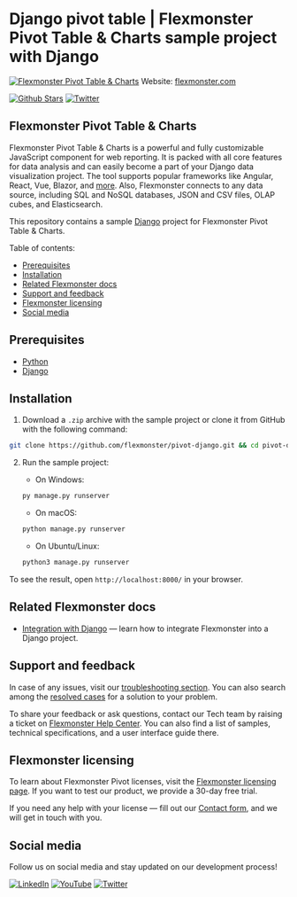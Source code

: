 # Django pivot table | Flexmonster Pivot Table & Charts sample project with Django
[![Flexmonster Pivot Table & Charts](https://cdn.flexmonster.com/readmes/django.webp)](https://www.flexmonster.com?r=sample_djngo)
Website: [flexmonster.com](https://www.flexmonster.com?r=sample_djngo)

[![Github Stars](https://img.shields.io/github/stars/flexmonster?style=social)](https://github.com/flexmonster) [![Twitter](https://img.shields.io/twitter/follow/Flexmonster?style=social)](https://twitter.com/Flexmonster)
 
## Flexmonster Pivot Table & Charts

Flexmonster Pivot Table & Charts is a powerful and fully customizable JavaScript component for web reporting. It is packed with all core features for data analysis and can easily become a part of your Django data visualization project. The tool supports popular frameworks like Angular, React, Vue, Blazor, and [more](https://www.flexmonster.com/doc/available-tutorials-integration?r=sample_djngo). Also, Flexmonster connects to any data source, including SQL and NoSQL databases, JSON and CSV files, OLAP cubes, and Elasticsearch. 

This repository contains a sample [Django](https://www.djangoproject.com/) project for Flexmonster Pivot Table & Charts.

Table of contents:

* [Prerequisites](#prerequisites)
* [Installation](#installation)
* [Related Flexmonster docs](#related-flexmonster-docs)
* [Support and feedback](#support-and-feedback)
* [Flexmonster licensing](#flexmonster-licensing)
* [Social media](#social-media)

## Prerequisites

- [Python](https://www.python.org/downloads/)
- [Django](https://www.djangoproject.com/download/)

## Installation

1. Download a `.zip` archive with the sample project or clone it from GitHub with the following command: 

```bash
git clone https://github.com/flexmonster/pivot-django.git && cd pivot-django
```

2. Run the sample project:

    - On Windows:

    ```bash
    py manage.py runserver
    ```

    - On macOS:

    ```bash
    python manage.py runserver
    ```
    - On Ubuntu/Linux:

    ```bash
    python3 manage.py runserver
    ```

To see the result, open `http://localhost:8000/` in your browser.

## Related Flexmonster docs

- [Integration with Django](https://www.flexmonster.com/doc/integration-with-django/?r=sample_djngo) — learn how to integrate Flexmonster into a Django project.

## Support and feedback

In case of any issues, visit our [troubleshooting section](https://www.flexmonster.com/doc/typical-errors?r=sample_djngo). You can also search among the [resolved cases](https://www.flexmonster.com/technical-support?r=sample_djngo) for a solution to your problem.

To share your feedback or ask questions, contact our Tech team by raising a ticket on [Flexmonster Help Center](https://www.flexmonster.com/help-center?r=sample_djngo). You can also find a list of samples, technical specifications, and a user interface guide there.

## Flexmonster licensing

To learn about Flexmonster Pivot licenses, visit the [Flexmonster licensing page](https://www.flexmonster.com/pivot-table-editions-and-pricing?r=sample_djngo). 
If you want to test our product, we provide a 30-day free trial.

If you need any help with your license — fill out our [Contact form](https://www.flexmonster.com/contact-our-team?r=sample_djngo), and we will get in touch with you.

## Social media

Follow us on social media and stay updated on our development process!

[![LinkedIn](https://img.shields.io/badge/LinkedIn-blue?style=for-the-badge&logo=linkedin&logoColor=white)](https://linkedin.com/company/flexmonster) [![YouTube](https://img.shields.io/badge/YouTube-red?style=for-the-badge&logo=youtube&logoColor=white)](https://youtube.com/user/FlexMonsterPivot) [![Twitter](https://img.shields.io/badge/Twitter-blue?style=for-the-badge&logo=twitter&logoColor=white)](https://twitter.com/flexmonster)
